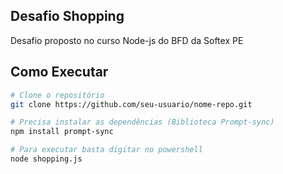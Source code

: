 ## Desafio Shopping
Desafio proposto no curso Node-js do BFD da Softex PE

## Como Executar
```bash
# Clone o repositório
git clone https://github.com/seu-usuario/nome-repo.git

# Precisa instalar as dependências (Biblioteca Prompt-sync)
npm install prompt-sync

# Para executar basta digitar no powershell
node shopping.js
```